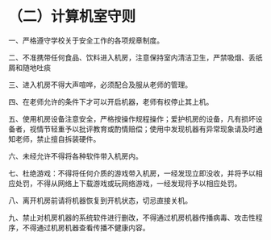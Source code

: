 # （二）计算机室守则

一、严格遵守学校关于安全工作的各项规章制度。

二、不准携带任何食品、饮料进入机房，注意保持室内清洁卫生，严禁吸烟、丢纸屑和随地吐痰

三、进入机房不得大声喧哗，必须配合及服从老师的管理。

四、在老师允许的条件下才可以开启机器，老师有权停止其上机。

五、使用机房设备注意安全，严格按操作规程操作；爱护机房的设备，凡有损坏设备者，视情节轻重予以批评教育或酌情赔偿；使用中发现机器有异常现象请及时通知老师，禁止擅自拆装硬件。

六、未经允许不得将各种软件带入机房内。

七、杜绝游戏：不得将任何介质的游戏带入机房，一经发现立即没收，并将予以相应处罚，不得从网络上下载游戏或玩网络游戏，一经发现将予以相应处罚。

八、离开机房前请将机器恢复到开机状态，切忌直接关机。

九、禁止对机房机器的系统软件进行删改，不得通过机房机器传播病毒、攻击性程序，不得通过机房机器查看传播不健康内容。
